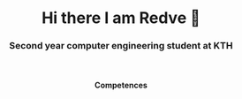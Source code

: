 <h1 align="center"> Hi there I am Redve 👋 </h1>
<h3 align="center"> Second year computer engineering student at KTH</h3>

</br>
<h4 align="center">Competences</h4>

<!--
**Redve/Redve** is a ✨ _special_ ✨ repository because its `README.md` (this file) appears on your GitHub profile.

Here are some ideas to get you started:

- 🔭 I’m currently working on ...
- 🌱 I’m currently learning ...
- 👯 I’m looking to collaborate on ...
- 🤔 I’m looking for help with ...
- 💬 Ask me about ...
- 📫 How to reach me: ...
- 😄 Pronouns: ...
- ⚡ Fun fact: ...
-->
